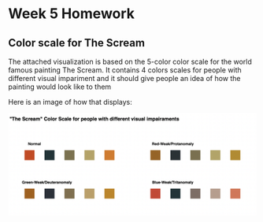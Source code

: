 Week 5 Homework
===============

Color scale for The Scream
---------------------

The attached visualization is based on the 5-color color scale for the world famous painting The Scream. It contains 4 colors scales for people with different visual impariment and it should give people an idea of how the painting would look like to them

Here is an image of how that displays:

![alt text](https://github.com/wazaqa-wah/INFO616_interactive_viz/blob/class5_homework/theScream.png "color scale for The Scream")
